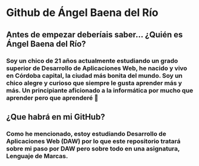 # Github de Ángel Baena del Río

## Antes de empezar deberíais saber... ¿Quién es Ángel Baena del Río?
### Soy un chico de 21 años actualmente estudiando un grado superior de Desarrollo de Aplicaciones Web, he nacido y vivo en Córdoba capital, la ciudad más bonita del mundo. Soy un chico alegre y curioso que siempre le gusta aprender más y más. Un principiante aficionado a la informática por mucho que aprender pero que aprenderé :exploding_head:

## ¿Que habrá en mi GitHub?

### Como he mencionado, estoy estudiando Desarrollo de Aplicaciones Web (DAW) por lo que este repositorio tratará sobre mi paso por DAW pero sobre todo en una asignatura, Lenguaje de Marcas.



